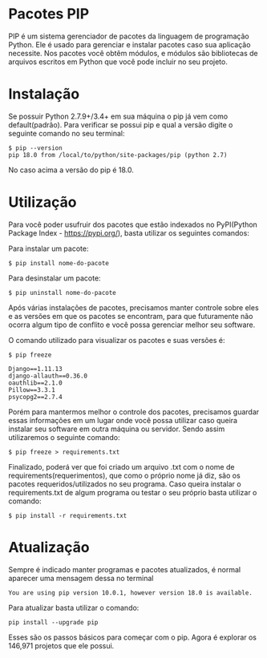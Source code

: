 # Pacotes PIP

PIP é um sistema gerenciador de pacotes da linguagem de programação Python. Ele é usado para gerenciar e instalar
pacotes caso sua aplicação necessite. Nos pacotes você obtêm módulos, e módulos são bibliotecas de arquivos escritos em Python
que você pode incluir no seu projeto.

# Instalação

Se possuir Python 2.7.9+/3.4+ em sua máquina o pip já vem como default(padrão). 
Para verificar se possui pip e qual a versão digite o seguinte comando no seu terminal:
```
$ pip --version
pip 18.0 from /local/to/python/site-packages/pip (python 2.7)
```
No caso acima a versão do pip é 18.0.

# Utilização

Para você poder usufruir dos pacotes que estão indexados no PyPI(Python Package Index - https://pypi.org/), basta utilizar os
seguintes comandos:

Para instalar um pacote:
```
$ pip install nome-do-pacote
```
Para desinstalar um pacote:
```
$ pip uninstall nome-do-pacote
```

Após várias instalações de pacotes, precisamos manter controle sobre eles e as versões em que os pacotes se encontram, para que futuramente não ocorra algum tipo de conflito e você possa gerenciar melhor seu software.

O comando utilizado para visualizar os pacotes e suas versões é:
```
$ pip freeze

Django==1.11.13
django-allauth==0.36.0
oauthlib==2.1.0
Pillow==3.3.1
psycopg2==2.7.4
```
Porém para mantermos melhor o controle dos pacotes, precisamos guardar essas informações em um lugar onde você possa utilizar 
caso queira instalar seu software em outra máquina ou servidor.
Sendo assim utilizaremos o seguinte comando:
```
$ pip freeze > requirements.txt 
```
Finalizado, poderá ver que foi criado um arquivo .txt com o nome de requirements(requerimentos), que como o próprio nome já diz, são os pacotes requeridos/utilizados no seu programa.
Caso queira instalar o requirements.txt de algum programa ou testar o seu próprio basta utilizar o comando:
```
$ pip install -r requirements.txt 
```

# Atualização

Sempre é indicado manter programas e pacotes atualizados, é normal aparecer uma mensagem dessa no terminal
```
You are using pip version 10.0.1, however version 18.0 is available.
```
Para atualizar basta utilizar o comando:
```
pip install --upgrade pip
```

Esses são os passos básicos para começar com o pip. Agora é explorar os 146,971 projetos que ele possui.
